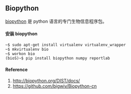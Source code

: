 ## Biopython

[biopython][] 是 python 语言的专门生物信息程序包。

#### 安装 biopython

```
~$ sudo apt-get install virtualenv virtualenv_wrapper
~$ mkvirtualenv bio
~$ workon bio
(bioS)~$ pip install biopython numpy reportlab
```


#### Reference
1. http://biopython.org/DIST/docs/
2. https://github.com/bigwiv/Biopython-cn

[biopython]: http://www.biopython.org/ "Biopython"
[python]: http://www.python.org/ "Python"

